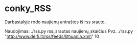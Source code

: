 conky_RSS
=========
Darbastalyje rodo naujienų antraštes iš rss srauto.

Naudojimas: ./rss.py rss_srautas naujienų_skaičius
Pvz. ./rss.py \"http://www.delfi.lt/rss/feeds/lithuania.xml\" 10
